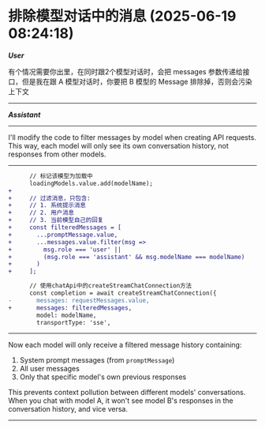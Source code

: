 <!-- Generated by SpecStory -->

# 排除模型对话中的消息 (2025-06-19 08:24:18)

_**User**_

有个情况需要你出里，在同时跟2个模型对话时，会把 messages 参数传递给接口，但是我在跟 A 模型对话时，你要把 B 模型的 Message 排除掉，否则会污染上下文

---

_**Assistant**_

---

I'll modify the code to filter messages by model when creating API requests. This way, each model will only see its own conversation history, not responses from other models.

---

```diff
      // 标记该模型为加载中
      loadingModels.value.add(modelName);
+
+     // 过滤消息，只包含:
+     // 1. 系统提示消息
+     // 2. 用户消息
+     // 3. 当前模型自己的回复
+     const filteredMessages = [
+       ...promptMessage.value,
+       ...messages.value.filter(msg =>
+         msg.role === 'user' ||
+         (msg.role === 'assistant' && msg.modelName === modelName)
+       )
+     ];

      // 使用chatApi中的createStreamChatConnection方法
      const completion = await createStreamChatConnection({
-       messages: requestMessages.value,
+       messages: filteredMessages,
        model: modelName,
        transportType: 'sse',
```

---

Now each model will only receive a filtered message history containing:

1. System prompt messages (from `promptMessage`)
2. All user messages
3. Only that specific model's own previous responses

This prevents context pollution between different models' conversations. When you chat with model A, it won't see model B's responses in the conversation history, and vice versa.

---
